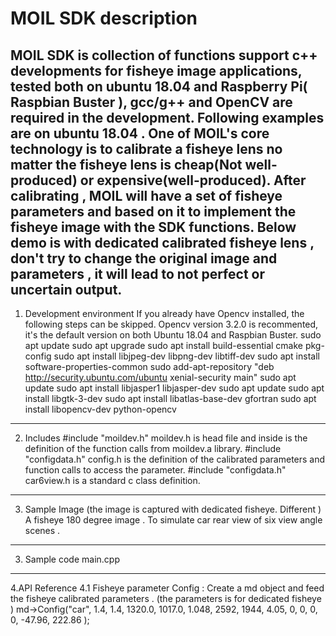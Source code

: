 # MOIL SDK description
MOIL SDK is collection of functions support c++ developments for fisheye image applications, tested both on ubuntu 18.04 and Raspberry Pi( Raspbian Buster ), gcc/g++ and OpenCV are required in the development. Following examples are on ubuntu 18.04 .
One of MOIL's core technology is to calibrate a fisheye lens no matter the fisheye lens is cheap(Not well-produced) or expensive(well-produced). After calibrating , MOIL will have a set of fisheye parameters and based on it to implement the fisheye image with the SDK functions. Below demo is with dedicated calibrated  fisheye lens , don't try to change the original image and parameters , it will lead to not perfect or uncertain output. 
-----------------------------------------------------------------------------------------------------------------------------
1. Development environment
If you already have Opencv installed, the following steps can be skipped. Opencv version 3.2.0 is recommented, it's the default version on both Ubuntu 18.04 and Raspbian Buster.
sudo apt update
sudo apt upgrade
sudo apt install build-essential cmake pkg-config
sudo apt install libjpeg-dev libpng-dev libtiff-dev
sudo apt install software-properties-common
sudo add-apt-repository "deb http://security.ubuntu.com/ubuntu xenial-security main"
sudo apt update
sudo apt install libjasper1 libjasper-dev
sudo apt update
sudo apt install libgtk-3-dev
sudo apt install libatlas-base-dev gfortran
sudo apt install libopencv-dev python-opencv
-----------------------------------------------------------------------------------------------------------------------------
2. Includes
#include "moildev.h"
  moildev.h is head file and inside is the definition of the function calls from moildev.a library.
#include "configdata.h"
  config.h is the definition of the calibrated parameters and function calls to access the parameter. 
#include "configdata.h"
  car6view.h is a standard c class definition. 
-----------------------------------------------------------------------------------------------------------------------------
3. Sample Image (the image is captured with dedicated fisheye. Different  )
A fisheye 180 degree image . To simulate car rear view of six view angle scenes .
-----------------------------------------------------------------------------------------------------------------------------
3. Sample code 
main.cpp
-----------------------------------------------------------------------------------------------------------------------------
4.API Reference
    4.1 Fisheye parameter Config : 
    Create a md object and feed the fisheye calibrated parameters . (the parameters is for dedicated fisheye )
   md->Config("car", 1.4, 1.4,
        1320.0, 1017.0, 1.048,
        2592, 1944, 4.05,
        0, 0, 0, 0, -47.96, 222.86
        );
